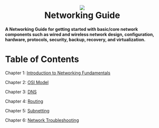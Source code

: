 <h1 align="center">
 <img src="https://user-images.githubusercontent.com/45159366/82833053-d1687b80-9e71-11ea-8c6d-074100f2f54b.png">
  <br />
 Networking Guide
</h1>

#### A Networking Guide for getting started with basic/core network components such as wired and wireless network design, configuration, hardware, protocols, security, backup, recovery, and virtualization.

# Table of Contents

Chapter 1: [Introduction to Networking Fundamentals](https://github.com/Yasir-77/Devops-Learning/tree/main/Networking/notes#chapter-1-introduction-to-networking-fundamentals)

Chapter 2: [OSI Model](https://github.com/Yasir-77/Devops-Learning/tree/main/Networking/notes#chapter-2-osi-model-open-system-interconnection-model)

Chapter 3: [DNS](https://github.com/Yasir-77/Devops-Learning/tree/main/Networking/notes#champter-3-introduction-to-dns-domain-name-system)

Chapter 4: [Routing](https://github.com/Yasir-77/Devops-Learning/tree/main/Networking/notes#chapter-4-routing)

Chapter 5: [Subnetting](https://github.com/Yasir-77/Devops-Learning/tree/main/Networking/notes#chapter-5-subnetting)

Chapter 6: [Network Troubleshooting](https://github.com/Yasir-77/Devops-Learning/tree/main/Networking/notes#chapter-6-netowrk-troubleshooting)


